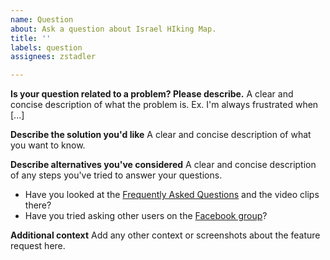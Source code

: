 ```yaml
---
name: Question
about: Ask a question about Israel HIking Map.
title: ''
labels: question
assignees: zstadler

---
```


**Is your question related to a problem? Please describe.**
A clear and concise description of what the problem is. Ex. I'm always frustrated when [...]

**Describe the solution you'd like**
A clear and concise description of what you want to know.

**Describe alternatives you've considered**
A clear and concise description of any steps you've tried to answer your questions.

- Have you looked at the [Frequently Asked Questions](https://github.com/IsraelHikingMap/Site/wiki/Israel-Hiking-Maps-FAQ) and the video clips there?
- Have you tried asking other users on the [Facebook group](https://www.facebook.com/groups/israelhikingmap)?

**Additional context**
Add any other context or screenshots about the feature request here.
